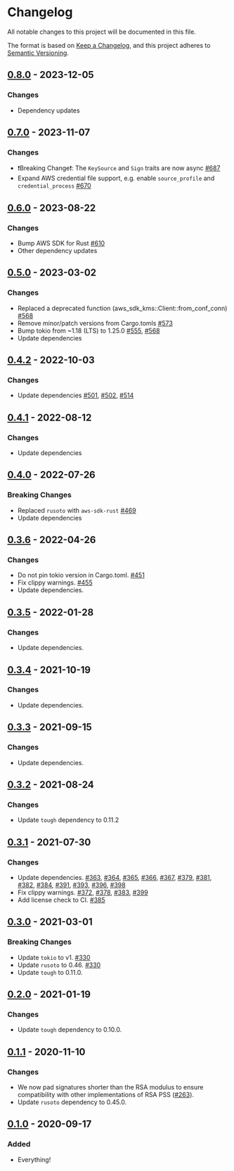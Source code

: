 # Changelog
All notable changes to this project will be documented in this file.

The format is based on [Keep a Changelog](https://keepachangelog.com/en/1.0.0/),
and this project adheres to [Semantic Versioning](https://semver.org/spec/v2.0.0.html).

## [0.8.0] - 2023-12-05

### Changes
- Dependency updates

## [0.7.0] - 2023-11-07

### Changes
- ❗Breaking Change❗: The `KeySource` and `Sign` traits are now async [#687]
- Expand AWS credential file support, e.g. enable `source_profile` and `credential_process` [#670]

[#670]: https://github.com/awslabs/tough/pull/670
[#687]: https://github.com/awslabs/tough/pull/687

## [0.6.0] - 2023-08-22
### Changes
- Bump AWS SDK for Rust [#610]
- Other dependency updates

[#610]: https://github.com/awslabs/tough/pull/610

## [0.5.0] - 2023-03-02
### Changes
- Replaced a deprecated function (aws_sdk_kms::Client::from_conf_conn) [#568]
- Remove minor/patch versions from Cargo.tomls [#573]
- Bump tokio from ~1.18 (LTS) to 1.25.0 [#555], [#568]
- Update dependencies

[#555]: https://github.com/awslabs/tough/pull/555
[#568]: https://github.com/awslabs/tough/pull/568
[#573]: https://github.com/awslabs/tough/pull/573

## [0.4.2] - 2022-10-03
### Changes
- Update dependencies [#501], [#502], [#514]

[#501]: https://github.com/awslabs/tough/pull/501
[#502]: https://github.com/awslabs/tough/pull/502
[#514]: https://github.com/awslabs/tough/pull/514

## [0.4.1] - 2022-08-12
### Changes
- Update dependencies

## [0.4.0] - 2022-07-26
### Breaking Changes
- Replaced `rusoto` with `aws-sdk-rust` [#469]
- Update dependencies

[#469]: https://github.com/awslabs/tough/pull/469

## [0.3.6] - 2022-04-26
### Changes
- Do not pin tokio version in Cargo.toml. [#451]
- Fix clippy warnings. [#455]
- Update dependencies.

[#451]: https://github.com/awslabs/tough/pull/451
[#455]: https://github.com/awslabs/tough/pull/455

## [0.3.5] - 2022-01-28
### Changes
- Update dependencies.

## [0.3.4] - 2021-10-19
### Changes
- Update dependencies.

## [0.3.3] - 2021-09-15
### Changes
- Update dependencies.

## [0.3.2] - 2021-08-24
### Changes
- Update `tough` dependency to 0.11.2

## [0.3.1] - 2021-07-30
### Changes
- Update dependencies.  [#363], [#364], [#365], [#366], [#367], [#379], [#381], [#382], [#384], [#391], [#393], [#396], [#398]
- Fix clippy warnings.  [#372], [#378], [#383], [#399]
- Add license check to CI.  [#385]

[#363]: https://github.com/awslabs/tough/pull/363
[#364]: https://github.com/awslabs/tough/pull/364
[#365]: https://github.com/awslabs/tough/pull/365
[#366]: https://github.com/awslabs/tough/pull/366
[#367]: https://github.com/awslabs/tough/pull/367
[#372]: https://github.com/awslabs/tough/pull/372
[#378]: https://github.com/awslabs/tough/pull/378
[#379]: https://github.com/awslabs/tough/pull/379
[#381]: https://github.com/awslabs/tough/pull/381
[#382]: https://github.com/awslabs/tough/pull/382
[#383]: https://github.com/awslabs/tough/pull/383
[#384]: https://github.com/awslabs/tough/pull/384
[#385]: https://github.com/awslabs/tough/pull/385
[#391]: https://github.com/awslabs/tough/pull/391
[#393]: https://github.com/awslabs/tough/pull/393
[#396]: https://github.com/awslabs/tough/pull/396
[#398]: https://github.com/awslabs/tough/pull/398
[#399]: https://github.com/awslabs/tough/pull/399

## [0.3.0] - 2021-03-01
### Breaking Changes
- Update `tokio` to v1. [#330]
- Update `rusoto` to 0.46. [#330]
- Update `tough` to 0.11.0.

[#330]: https://github.com/awslabs/tough/pull/330

## [0.2.0] - 2021-01-19
### Changes
- Update `tough` dependency to 0.10.0.

## [0.1.1] - 2020-11-10
### Changes
- We now pad signatures shorter than the RSA modulus to ensure compatibility with other implementations of RSA PSS ([#263]).
- Update `rusoto` dependency to 0.45.0.

[#263]: https://github.com/awslabs/tough/pull/263

## [0.1.0] - 2020-09-17
### Added
- Everything!

[Unreleased]: https://github.com/awslabs/tough/compare/tough-kms-v0.8.0...develop
[0.8.0]: https://github.com/awslabs/tough/compare/tough-kms-v0.7.0...tough-kms-v0.8.0
[0.7.0]: https://github.com/awslabs/tough/compare/tough-kms-v0.6.0...tough-kms-v0.7.0
[0.6.0]: https://github.com/awslabs/tough/compare/tough-kms-v0.5.0...tough-kms-v0.6.0
[0.5.0]: https://github.com/awslabs/tough/compare/tough-kms-v0.4.2...tough-kms-v0.5.0
[0.4.2]: https://github.com/awslabs/tough/compare/tough-kms-v0.4.1...tough-kms-v0.4.2
[0.4.1]: https://github.com/awslabs/tough/compare/tough-kms-v0.4.0...tough-kms-v0.4.1
[0.4.0]: https://github.com/awslabs/tough/compare/tough-kms-v0.3.6...tough-kms-v0.4.0
[0.3.6]: https://github.com/awslabs/tough/compare/tough-kms-v0.3.5...tough-kms-v0.3.6
[0.3.5]: https://github.com/awslabs/tough/compare/tough-kms-v0.3.4...tough-kms-v0.3.5
[0.3.4]: https://github.com/awslabs/tough/compare/tough-kms-v0.3.3...tough-kms-v0.3.4
[0.3.3]: https://github.com/awslabs/tough/compare/tough-kms-v0.3.2...tough-kms-v0.3.3
[0.3.2]: https://github.com/awslabs/tough/compare/tough-kms-v0.3.1...tough-kms-v0.3.2
[0.3.1]: https://github.com/awslabs/tough/compare/tough-kms-v0.3.0...tough-kms-v0.3.1
[0.3.0]: https://github.com/awslabs/tough/compare/tough-kms-v0.2.0...tough-kms-v0.3.0
[0.2.0]: https://github.com/awslabs/tough/compare/tough-kms-v0.1.1...tough-kms-v0.2.0
[0.1.1]: https://github.com/awslabs/tough/compare/tough-kms-v0.1.0...tough-kms-v0.1.1
[0.1.0]: https://github.com/awslabs/tough/releases/tag/tough-kms-v0.1.0
